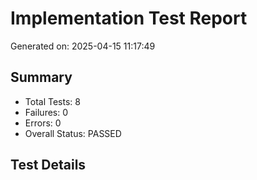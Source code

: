 # Implementation Test Report
Generated on: 2025-04-15 11:17:49

## Summary
- Total Tests: 8
- Failures: 0
- Errors: 0
- Overall Status: PASSED

## Test Details
